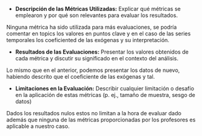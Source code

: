 - **Descripción de las Métricas Utilizadas:** Explicar qué métricas se emplearon y por qué son relevantes para evaluar los resultados.

Ninguna métrica ha sido utilizada para más evaluaciones, se podría comentar en topics los valores en puntos clave y en el caso de las series temporales los coeficiented de las exógenas y su interpretación.

- **Resultados de las Evaluaciones:** Presentar los valores obtenidos de cada métrica y discutir su significado en el contexto del análisis.

Lo mismo que en el anterior, podemos presentar los datos de nuevo, habiendo descrito que el coeficiente de las exógenas y tal.

- **Limitaciones en la Evaluación:** Describir cualquier limitación o desafío en la aplicación de estas métricas (p. ej., tamaño de muestra, sesgo de datos)

Dados los resultados nulos estos no limitan a la hora de evaluar dado además que ninguna de las métricas proporcionadas por los profesores es aplicable a nuestro caso.
